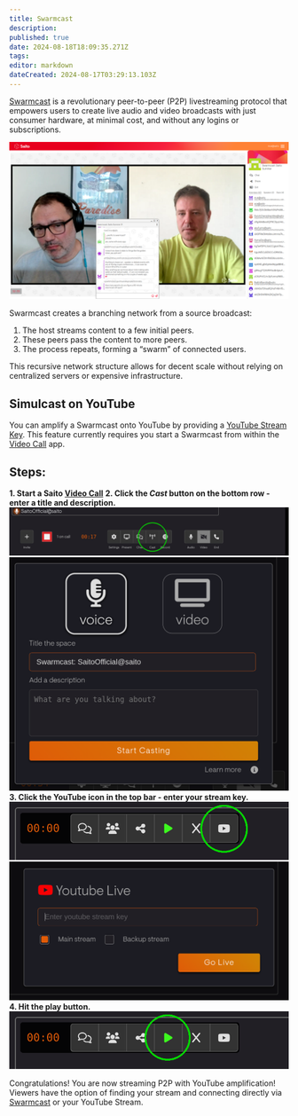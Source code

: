 ```yaml
---
title: Swarmcast
description: 
published: true
date: 2024-08-18T18:09:35.271Z
tags: 
editor: markdown
dateCreated: 2024-08-17T03:29:13.103Z
---
```


[Swarmcast](https://saito.io/swarmcast) is a revolutionary peer-to-peer (P2P) livestreaming protocol that empowers users to create live audio and video broadcasts with just consumer hardware, at minimal cost, and without any logins or subscriptions.

![swarmcast-chat.png](/swarmcast-chat.png)

Swarmcast creates a branching network from a source broadcast:

1. The host streams content to a few initial peers.
2. These peers pass the content to more peers.
3. The process repeats, forming a “swarm” of connected users.

This recursive network structure allows for decent scale without relying on centralized servers or expensive infrastructure.

## Simulcast on YouTube

You can amplify a Swarmcast onto YouTube by providing a [YouTube Stream Key](https://support.google.com/youtube/answer/9854503?hl=en#zippy=%2Cstream-key). This feature currently requires you start a Swarmcast from within the [Video Call](https://saito.io/videocall/) app.


## Steps:

**1. Start a Saito [Video Call](https://saito.io/videocall/)**
**2. Click the *Cast* button on the bottom row - enter a title and description.**
![step1-cast-circle.png](/step1-cast-circle.png)
![step2-namecast.png](/step2-namecast.png)
**3. Click the YouTube icon in the top bar - enter your stream key.**
![step3-youtube-button-circled.png](/step3-youtube-button-circled.png)
![step4-enterkey.png](/step4-enterkey.png)
**4. Hit the play button.**
![step3-youtube-button-circle-start.png](/step3-youtube-button-circle-start.png)

Congratulations! You are now streaming P2P with YouTube amplification! Viewers have the option of finding your stream and connecting directly via [Swarmcast](https://saito.io/swarmcast) or your YouTube Stream. 